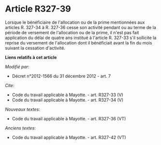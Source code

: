 # Article R327-39

Lorsque le bénéficiaire de l'allocation ou de la prime mentionnées aux articles R. 327-34 à R. 327-36 cesse son activité
pendant ou au terme de la période de versement de l'allocation ou de la prime, il n'est pas fait application du délai de
quatre ans institué à l'article R. 327-33 s'il sollicite la reprise du versement de l'allocation dont il bénéficiait avant la
fin du mois suivant la cessation d'activité.

**Liens relatifs à cet article**

_Modifié par_:

  - Décret n°2012-1566 du 31 décembre 2012 - art. 7

_Cite_:

  - Code du travail applicable à Mayotte. - art. R327-33 (V)
  - Code du travail applicable à Mayotte. - art. R327-34 (V)

_Nouveaux textes_:

  - Code du travail applicable à Mayotte. - art. R327-36 (VT)

_Anciens textes_:

  - Code du travail applicable à Mayotte. - art. R327-42 (VT)
